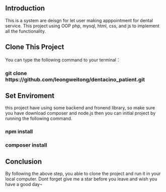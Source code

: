 <H2>Introduction</H2>
This is a system are deisgn for let user making apppointment for dental service. This project using OOP php, mysql, html, css, and js to implement all the functionality.

<h2>Clone This Project</h2>
You can type the following command to your terminal：
<h3>git clone https://github.com/leongweitong/dentacino_patient.git</h3>

<h2>Set Enviroment</h2>
this project have using some backend and fronend library, so make sure you have download composer and node.js
then you can initial project by running the following command.
<h3>npm install</h3>
<h3>composer install</h3>

<h2>Conclusion</h2>
By following the above step, you able to clone the project and run it in your local computer. Dont forget give me a star before you leave and wish you have a good day¬
